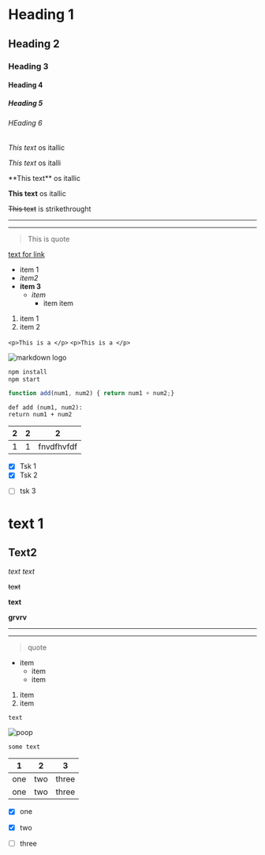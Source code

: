 <!-- Headinds -->
# Heading 1
## Heading 2
### Heading 3
#### Heading 4
##### Heading 5
###### HEading 6

<!-- Italics -->
*This text* os itallic

_This text_ os italli

<!-- Strong -->
\*\*This text\*\* os itallic

__This text__ os itallic

<!-- Strikethroght -->
~~This text~~ is strikethrought

<!-- Horizontal  rule-->
---
___
<!--Blockquote-->
> This is quote

<!-- Links -->
[text for link](https://www.youtube.com "title")

<!-- UL -->
* item 1
* _item2_
* **item 3**
    * *item*
        * item item
1. item 1
2. item 2
<!-- inline code block -->
`<p>This is a </p>`
`<p>This is a </p>`
<!-- image -->
![markdown logo](https://markdown-here.com/img/icon256.png)

<!-- Github markdown -->

<!-- code block -->

```bash
npm install
npm start
```

```javascript
function add(num1, num2) { return num1 + num2;}
```

```phyton
def add (num1, num2):
return num1 + num2
```

<!-- tables -->

|2  |2  |2  |
|---|---|---|
|1|1|fnvdfhvfdf|

<!-- tasklist -->
* [x] Tsk 1
* [x] Tsk 2
- [ ] tsk 3 

# text 1
## Text2
*text* _text_

~~text~~

**text**

__grvrv__

---
___

>quote 

* item
    * item
    * item

1. item
2. item

`text` 

![poop](https://a.radikal.ru/a38/1904/65/ab2494f62914.jpg)

```
some text
```

|1|2|3|
|-|-|-|
|one    |two    |three |
|one    |two    |three |

* [x] one
* [x] two
* [ ] three




